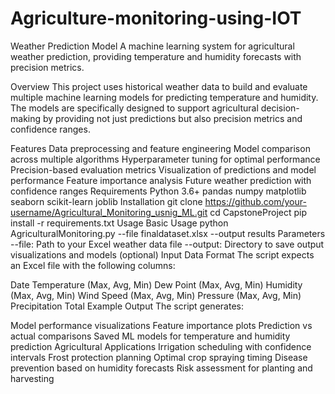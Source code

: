 # Agriculture-monitoring-using-IOT
Weather Prediction Model
A machine learning system for agricultural weather prediction, providing temperature and humidity forecasts with precision metrics.

Overview
This project uses historical weather data to build and evaluate multiple machine learning models for predicting temperature and humidity. The models are specifically designed to support agricultural decision-making by providing not just predictions but also precision metrics and confidence ranges.

Features
Data preprocessing and feature engineering
Model comparison across multiple algorithms
Hyperparameter tuning for optimal performance
Precision-based evaluation metrics
Visualization of predictions and model performance
Feature importance analysis
Future weather prediction with confidence ranges
Requirements
Python 3.6+
pandas
numpy
matplotlib
seaborn
scikit-learn
joblib
Installation
git clone https://github.com/your-username/Agricultural_Monitoring_usnig_ML.git
cd CapstoneProject
pip install -r requirements.txt
Usage
Basic Usage
python AgriculturalMonitoring.py --file finaldataset.xlsx --output results
Parameters
--file: Path to your Excel weather data file
--output: Directory to save output visualizations and models (optional)
Input Data Format
The script expects an Excel file with the following columns:

Date
Temperature (Max, Avg, Min)
Dew Point (Max, Avg, Min)
Humidity (Max, Avg, Min)
Wind Speed (Max, Avg, Min)
Pressure (Max, Avg, Min)
Precipitation Total
Example Output
The script generates:

Model performance visualizations
Feature importance plots
Prediction vs actual comparisons
Saved ML models for temperature and humidity prediction
Agricultural Applications
Irrigation scheduling with confidence intervals
Frost protection planning
Optimal crop spraying timing
Disease prevention based on humidity forecasts
Risk assessment for planting and harvesting
